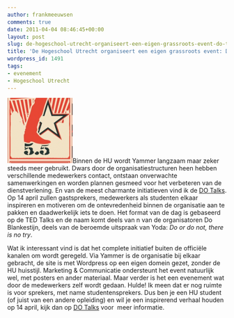 ```yaml
---
author: frankmeeuwsen
comments: true
date: 2011-04-04 08:46:45+00:00
layout: post
slug: de-hogeschool-utrecht-organiseert-een-eigen-grassroots-event-do-talks
title: 'De Hogeschool Utrecht organiseert een eigen grassroots event: DO talks'
wordpress_id: 1491
tags:
- evenement
- Hogeschool Utrecht
---
```


![](../images/uploadimages/dotalks-150x150.png)Binnen de HU wordt Yammer langzaam maar zeker steeds meer gebruikt. Dwars door de organisatiestructuren heen hebben verschillende medewerkers contact, ontstaan onverwachte samenwerkingen en worden plannen gesmeed voor het verbeteren van de dienstverlening. En van de meest charmante initiatieven vind ik de [DO Talks](http://www.do-talks.nl/). Op 14 april zullen gastsprekers, medewerkers als studenten elkaar inspireren en motiveren om de ontevredenheid binnen de organisatie aan te pakken en daadwerkelijk iets te doen. Het format van de dag is gebaseerd op de TED Talks en de naam komt deels van n van de organisatoren Do Blankestijn, deels van de beroemde uitspraak van Yoda: _Do or do not, there is no try_.

Wat ik interessant vind is dat het complete initiatief buiten de officiële kanalen om wordt geregeld. Via Yammer is de organisatie bij elkaar gebracht, de site is met Wordpress op een eigen domein gezet, zonder de HU huisstijl. Marketing & Communicatie ondersteunt het event natuurlijk wel, met posters en ander materiaal. Maar verder is het een evenement wat door de medewerkers zelf wordt gedaan. Hulde! Ik meen dat er nog ruimte is voor sprekers, met name studentensprekers. Dus ben je een HU student (of juist van een andere opleiding) en wil je een inspirerend verhaal houden op 14 april, kijk dan op [DO Talks](http://www.do-talks.nl/) voor  meer informatie.
